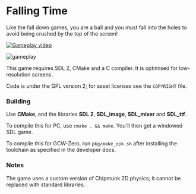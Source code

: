 # Falling Time

Like the fall down games, you are a ball and you must fall into the holes to avoid being crushed by the top of the screen!

[![Gameplay video](http://img.youtube.com/vi/3MVMJkOYHSg/0.jpg)](https://www.youtube.com/watch?v=3MVMJkOYHSg)

![gameplay](https://github.com/cxong/fallingtime/blob/master/screenshot.png)

This game requires SDL 2, CMake and a C compiler. It is optimised for low-resolution screens.

Code is under the GPL version 2; for asset licenses see the `COPYRIGHT` file.

### Building

Use **CMake**, and the libraries **SDL 2**, **SDL_image**, **SDL_mixer** and **SDL_ttf**.

To compile this for PC, use `cmake . && make`. You'll then get a windowed SDL game.

To compile this for GCW-Zero, run `pkg/make_opk.sh` after installing the toolchain as specified in the developer docs.

### Notes

The game uses a custom version of Chipmunk 2D physics; it cannot be replaced with standard libraries.

